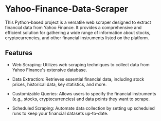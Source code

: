 # Yahoo-Finance-Data-Scraper
This Python-based project is a versatile web scraper designed to extract financial data from Yahoo Finance. It provides a comprehensive and efficient solution for gathering a wide range of information about stocks, cryptocurrencies, and other financial instruments listed on the platform.

## Features
- Web Scraping: Utilizes web scraping techniques to collect data from Yahoo Finance's extensive database.

- Data Extraction: Retrieves essential financial data, including stock prices, historical data, key statistics, and more.

- Customizable Queries: Allows users to specify the financial instruments (e.g., stocks, cryptocurrencies) and data points they want to scrape.

- Scheduled Scraping: Automate data collection by setting up scheduled runs to keep your financial datasets up-to-date.

